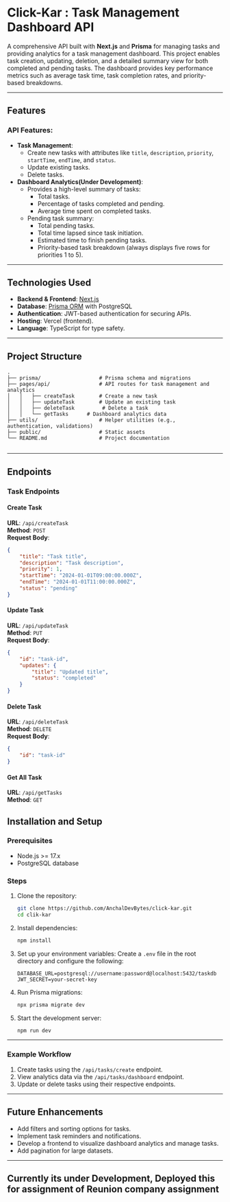 
# Click-Kar : Task Management Dashboard API

A comprehensive API built with **Next.js** and **Prisma** for managing tasks and providing analytics for a task management dashboard. This project enables task creation, updating, deletion, and a detailed summary view for both completed and pending tasks. The dashboard provides key performance metrics such as average task time, task completion rates, and priority-based breakdowns.

---

## Features

### API Features:
- **Task Management**:
  - Create new tasks with attributes like `title`, `description`, `priority`, `startTime`, `endTime`, and `status`.
  - Update existing tasks.
  - Delete tasks.
- **Dashboard Analytics(Under Development)**:
  - Provides a high-level summary of tasks:
    - Total tasks.
    - Percentage of tasks completed and pending.
    - Average time spent on completed tasks.
  - Pending task summary:
    - Total pending tasks.
    - Total time lapsed since task initiation.
    - Estimated time to finish pending tasks.
    - Priority-based task breakdown (always displays five rows for priorities 1 to 5).

---

## Technologies Used

- **Backend & Frontend**: [Next.js](https://nextjs.org/)
- **Database**: [Prisma ORM](https://www.prisma.io/) with PostgreSQL
- **Authentication**: JWT-based authentication for securing APIs.
- **Hosting**: Vercel (frontend).
- **Language**: TypeScript for type safety.

---

## Project Structure

```
.
├── prisma/                   # Prisma schema and migrations
├── pages/api/                # API routes for task management and analytics
│   │   ├── createTask        # Create a new task
│   │   ├── updateTask        # Update an existing task
│   │   ├── deleteTask         # Delete a task
│   │   └── getTasks      # Dashboard analytics data
├── utils/                    # Helper utilities (e.g., authentication, validations)
├── public/                   # Static assets
└── README.md                 # Project documentation


```
---

## Endpoints

### Task Endpoints

#### **Create Task**
**URL**: `/api/createTask`  
**Method**: `POST`  
**Request Body**:
```json
{
    "title": "Task title",
    "description": "Task description",
    "priority": 1,
    "startTime": "2024-01-01T09:00:00.000Z",
    "endTime": "2024-01-01T11:00:00.000Z",
    "status": "pending"
}
```

#### **Update Task**
**URL**: `/api/updateTask`  
**Method**: `PUT`  
**Request Body**:
```json
{
    "id": "task-id",
    "updates": {
        "title": "Updated title",
        "status": "completed"
    }
}
```

#### **Delete Task**
**URL**: `/api/deleteTask`  
**Method**: `DELETE`  
**Request Body**:
```json
{
    "id": "task-id"
}
```

#### **Get All Task**
**URL**: `/api/getTasks`  
**Method**: `GET`  


<!-- ### Dashboard Analytics

#### **Get Dashboard Data**
**URL**: `/api/tasks/dashboard`  
**Method**: `GET`  
**Response**:
```json
{
    "success": true,
    "data": {
        "summary": {
            "totalTasks": 25,
            "tasksCompletedPercentage": 40,
            "tasksPendingPercentage": 60,
            "avgTimePerCompletedTask": 3.5
        },
        "pendingTaskSummary": {
            "totalPendingTasks": 15,
            "totalTimeLapsed": 56,
            "estimatedTimeToFinish": 24,
            "prioritySummary": [
                {
                    "priority": 1,
                    "pendingTasks": 3,
                    "timeLapsed": 12,
                    "timeToFinish": 8
                },
                {
                    "priority": 2,
                    "pendingTasks": 5,
                    "timeLapsed": 6,
                    "timeToFinish": 3
                },
                {
                    "priority": 3,
                    "pendingTasks": 1,
                    "timeLapsed": 8,
                    "timeToFinish": 7
                }
            ]
        }
    }
}
```

--- -->

## Installation and Setup

### Prerequisites
- Node.js >= 17.x
- PostgreSQL database

### Steps
1. Clone the repository:
   ```bash
   git clone https://github.com/AnchalDevBytes/click-kar.git
   cd clik-kar
   ```

2. Install dependencies:
   ```bash
   npm install
   ```

3. Set up your environment variables:
   Create a `.env` file in the root directory and configure the following:
   ```
   DATABASE_URL=postgresql://username:password@localhost:5432/taskdb
   JWT_SECRET=your-secret-key
   ```

4. Run Prisma migrations:
   ```bash
   npx prisma migrate dev
   ```

5. Start the development server:
   ```bash
   npm run dev
   ```

---

### Example Workflow
1. Create tasks using the `/api/tasks/create` endpoint.
2. View analytics data via the `/api/tasks/dashboard` endpoint.
3. Update or delete tasks using their respective endpoints.

---

## Future Enhancements

- Add filters and sorting options for tasks.
- Implement task reminders and notifications.
- Develop a frontend to visualize dashboard analytics and manage tasks.
- Add pagination for large datasets.

---

## Currently its under Development, Deployed this for assignment of Reunion company assignment